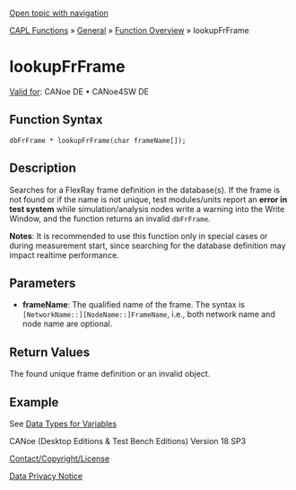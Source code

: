 [Open topic with navigation](../../../../../CANoeDEFamily.htm#Topics/CAPLFunctions/Other/Functions/CAPLfunctionlookupFrFrame.md)

[CAPL Functions](../../CAPLfunctions.md) » [General](../CAPLGeneralStartPage.md) » [Function Overview](../CAPLfunctionsGeneralOverview.md) » lookupFrFrame

# lookupFrFrame

[Valid for](../../../Shared/FeatureAvailability.md): CANoe DE • CANoe4SW DE

## Function Syntax

`dbFrFrame * lookupFrFrame(char frameName[]);`

## Description

Searches for a FlexRay frame definition in the database(s). If the frame is not found or if the name is not unique, test modules/units report an **error in test system** while simulation/analysis nodes write a warning into the Write Window, and the function returns an invalid `dbFrFrame`.

**Notes**: It is recommended to use this function only in special cases or during measurement start, since searching for the database definition may impact realtime performance.

## Parameters

- **frameName**: The qualified name of the frame. The syntax is `[NetworkName::][NodeName::]FrameName`, i.e., both network name and node name are optional.

## Return Values

The found unique frame definition or an invalid object.

## Example

See [Data Types for Variables](../../../Shared/CAPL/General/DataTypesForVariables.md#Database)

CANoe (Desktop Editions & Test Bench Editions) Version 18 SP3

[Contact/Copyright/License](../../../Shared/ContactCopyrightLicense.md)

[Data Privacy Notice](https://www.vector.com/int/en/company/get-info/privacy-policy/)
